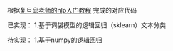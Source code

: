 根据[复旦邱老师的nlp入门教程](https://github.com/FudanNLP/nlp-beginner) 完成的对应代码

已实现：
1.基于词袋模型的逻辑回归（sklearn）文本分类

待实现：
1.基于numpy的逻辑回归
